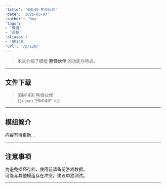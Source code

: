 ```yaml
---
'title': 'BM149-熊怪伙伴'
'date': '2025-03-07'
'author': 'Bny'
'tags':
- '模组'
- '调整'
'aliases':
- 'BM149'
'url': '/p/128/'
---
```


> 本文介绍了模组 **熊怪伙伴** 的功能与特点。

---

## 文件下载

> [BM149] 熊怪伙伴  
{{< pan "BM149" >}}  

---

## 模组简介

>  
内容有待更新...  

---

## 注意事项

>  
为避免损坏存档，使用前请备份游戏数据。  
可能与其他模组存在冲突，建议单独测试。  

---

